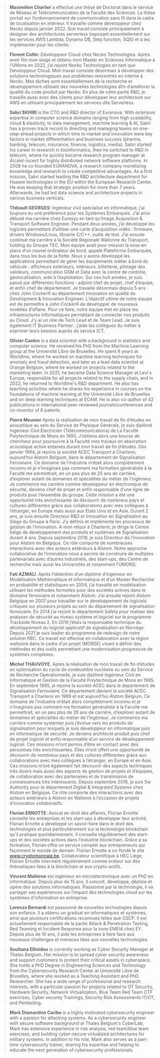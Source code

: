 > **Maximilien Charlier** a effectué une thèse de Doctorat dans le service de Réseau et Télécommunication de la Faculté des Sciences. La thèse portait sur l’ordonnancement de communication sans fil dans la cadre de localisation en intérieur. Il travaille comme développeur chez Necko depuis janvier 2022. Son travail consiste principalement à designer des architectures serverless (reposant essentiellement sur les services AWS Lambda, Dynamo DB, Step function, SQS) et à les implémenter pour les clients.

> **Florent Collin**: Développeur Cloud chez Necko Technologies. Après avoir fini mon stage et obtenu mon Master en Sciences Informatique à l’UMons en 2022, j’ai rejoint Necko Technologies en tant que Développeur Cloud. Mon travail consiste désormais à développer des solutions technologiques aux problèmes rencontrés en interne à Necko. Mes tâches sont essentiellement de la recherche et développement utilisant des nouvelles technologies afin d’améliorer la qualité du code produit par Necko. En plus de cette partie R&D, je travaille aussi avec des clients pour développer leur architecture sur AWS en utilisant principalement les services dits Serverless.

> **Sabri SKHIRI** is the CTO and R&D director of Euranova. With extensive expertise in computer science domains ranging from high scalability, cloud & elasticity, to data management, machine learning & AI, Sabri has a proven track record in directing and managing teams on one-step-ahead projects in which time to market and innovation were key factors in market differentiation and business success (pharma, banking, telecom, insurance, finance, logistics, media). Sabri started his career in research in bioinformatics, then he switched to R&D in telecom, where he quickly became research program manager at Alcatel-lucent for highly distributed network software platforms. In 2008 he co founded EURANOVA, a research company monetizing knowledge and research to create competitive advantages. As a first mission, Sabri started leading the R&D architecture department for Huawei technologies in the EU within the European Research Center. He was keeping that strategic position for more than 7 years. Afterwards, he had led data science and architecture projects in various business verticals.


> **Thibault GEORGES**: Ingénieur civil spécialisé en informatique, j’ai toujours eu une préférence pour les Systèmes Embarqués. J’ai ainsi débuté ma carrière chez Euresys en tant qu’Image Acquisition & Transport Software Engineer. Pendant deux années, j’ai développé les logiciels permettant d’utiliser une carte d’acquisition vidéo : firmware, drivers Windows/Linux, librairie C/C++, outils de test. J’ai ensuite continué ma carrière à la Société Régionale Wallonne du Transport, holding du Groupe TEC. Mon équipe avait pour mission la mise en place d’un nouvel ordinateur de bord, appelé Plateforme Embarquée, dans tous les bus de la flotte. Nous y avons développé les applications permettant de gérer les équipements métier à bord du véhicule : afficheurs extérieurs, intérieurs, billetterie, pilotage des valideurs, communication GSM et Data avec le centre de contrôle, géolocalisation, aide à l’exploitation. Sur ces huit années, je suis passé par différentes fonctions : adjoint chef de projet, chef d’équipe, et enfin chef de département. Je travaille désormais depuis 5 ans chez John Cockerill au département Innovation en qualité de Development & Innovation Engineer. L’objectif ultime de notre équipe est de permettre à John Cockerill de développer de nouveaux modèles d’affaire. Pour ce faire, notre équipe met en place les infrastructures informatiques permettant de connecter nos produits au Cloud. J’y ai un rôle de Tech Lead et de Team Lead. Je suis également IT Business Partner : j’aide les collègues du métier à exprimer leurs besoins auprès du service ICT.

> **Olivier Caelen** is a data scientist with a background in statistics and computer science. He received his PhD from the Machine Learning group at the Université Libre de Bruxelles. He spent 8 years at Worldline, where he worked on machine learning techniques for anomaly and fraud detection, and later as a lead data scientist at Orange Belgium, where he worked on projects related to the marketing team. In 2021, he became Data Science Manager at Levi's Europe, responsible for all projects related to the supply chain, and in 2022, he returned to Worldline's R&D department. He also has teaching activities where he shares his experience in courses on the foundations of machine learning at the  Université Libre de Bruxelles and on deep learning techniques at ECAM. He is also co-author of 42 publications in international peer-reviewed journals/conferences and co-inventor of 6 patents.

> **Pierre Meunier**  Après la réalisation de mon travail de fin d’études en acoustique au sein du Service de Physique Générale, je suis diplômé Ingénieur Civil Electricien (Télécommunications) de La Faculté Polytechnique de Mons en 1993. J’obtiens alors une bourse de chercheur pour poursuivre à la Faculté mes travaux en absorption acoustique active entamés durant mon travail de fin d’études. Dès janvier 1994, je rejoins la société ACEC Transport à Charleroi, aujourd’hui Alstom Belgium, dans le département de Signalisation Ferroviaire. Ce domaine de l’industrie m’était alors complètement inconnu et je n’imaginais pas comment ma formation généraliste à la Faculté me permettrait, en un peu plus de 25 ans de carrière, d’explorer autant de domaines et spécialités du métier de l’ingénieur. Je commence ma carrière comme développeur en électronique de sécurité, deviens chef de projet et enfin responsable d’une ligne de produits pour l’ensemble du groupe. Cette mission a été une opportunité très enrichissante de découvrir de nombreux pays et cultures différentes grâce aux collaborations avec mes collègues à l’étranger, en Europe mais aussi aux Etats Unis et en Asie. Durant 2 ans, je suis ensuite Directeur R&D et Innovation en Signalisation au Siège du Groupe à Paris. J’y définis et implémente les processus de gestion de l’Innovation.
A mon retour à Charleroi, je dirige le Centre belge de développement des produits et systèmes de Signalisation durant 4 ans. Depuis septembre 2018, je suis Directeur de l’Innovation pour Alstom en Belgique. Ce rôle comporte de nombreuses interactions avec des acteurs extérieurs à Alstom. Notre approche collaborative de l’innovation nous a permis de construire de multiples partenariats avec d’autres industriels, des start-ups, des Centre de recherche mais aussi les Universités et notamment l’UMONS.

> **Fati AZMALI**. Après l’obtention d’un diplôme d’ingénieur en Modélisation Mathématique et informatique et d’un Master Recherche en probabilité et statistiques en 2004, j’ai travaillé en modélisation utilisant les méthodes formelles pour des sociétés actives dans le domaine ferroviaire et notamment Alstom. J’ai ensuite rejoint Alstom Belgique en 2007 pour travailler sur le développement de logiciels critiques sur plusieurs projets au sein du département de signalisation ferroviaire. En 2014 j’ai rejoint le département Safety pour réaliser des analyses de sécurité au niveau système et logiciel sur le programme Trackside Niveau 2. En 2019 j’étais la responsable technique du développement du logiciel applicatif de signalisation en Norvège. Depuis 2021 je suis leader du programme de redesign de notre solution RBC. Ce travail est effectué en collaboration avec la région wallonne dans le cadre d’un projet (MORSE) visant à définir des méthodes et des outils permettant une modernisation progressive de systèmes complexes.

> **Michel THAUVOYE**. Après la réalisation de mon travail de fin d’études en optimisation du cycle de combustible nucléaire au sein du Service de Recherche Opérationnelle, je suis diplômé Ingénieur Civil en Informatique et Gestion de la Faculté Polytechnique de Mons en 1985. En septembre 1985, je rejoins la société ACEC dans le département de Signalisation Ferroviaire. Ce département devient la société ACEC Transport à Charleroi en 1989 et est aujourd’hui Alstom Belgium. Ce domaine de l’industrie m’était alors complètement inconnu et je n’imaginais pas comment ma formation généraliste à la Faculté me permettrait, en un peu plus de 35 ans de carrière, d’explorer autant de domaines et spécialités du métier de l’ingénieur. Je commence ma carrière comme systémier puis j’évolue vers les produits de signalisation pour lesquels je suis développeur en informatique puis en informatique de sécurité. Je deviens architecte produit puis chef de projet logiciel et enfin responsable d’un service de développement logiciel. Ces missions m’ont permis d’être en contact avec des personnes très enrichissantes. Elles m’ont offert une opportunité de découvrir de nombreux pays et des cultures différentes grâce aux collaborations avec mes collègues à l’étranger, en Europe et en Asie. Ces missions m’ont également fait découvrir des aspects techniques très divers mais aussi des aspects de gestion de projets et d’équipes, de collaboration avec des partenaires et de transmission de connaissances très intéressants. Depuis septembre 2018, je suis Sw Authority pour le département Digital &amp; Integrated Systems chez Alstom en Belgique. Ce rôle comporte des interactions avec des acteurs extérieurs à Alstom en Wallonie à l’occasion de projets d’innovation collaboratifs.


> **Florian ERNOTTE**: Avocat en droit des affaires, Florian Ernotte conseille les entreprises et les start-ups à développer leur activité. Florian Ernotte a développé un savoir-faire dans le droit des technologies et plus particulièrement sur la technologie blockchain qu’il pratique quotidiennement. Il conseille régulièrement des start-ups et des sociétés actives dans l’industrie blockchain. Grâce à sa formation, Florian offre un service complet aux entrepreneurs qui façonnent le monde de demain. Florian Ernotte a co-fondé le site www.cryptomonnaie.be. Collaborateur scientifique à HEC Liège, Florian Ernotte intervient régulièrement comme orateur sur des thématiques liées à la blockchain et aux crypto-actifs.


> **Vincent Malleron** est ingénieur en microélectronique avec un PhD en informatique. Depuis plus de 15 ans, il conçoit, développe, déploie et opère des solutions informatiques. Passionné par la technologie, il va partager ses expériences sur l’impact des technologies cloud sur les systèmes d'information en entreprise. 

> **Lorenzo Bernardi** est passionné de nouvelles technologies depuis son enfance. Il a obtenu un graduat en informatiques et systèmes, ainsi que plusieurs certifications reconnues telles que OSCP.  Il est actuellement responsable de la partie Attack & Penetration Testing, Red Teaming et Incident Response pour la zone EMEIA chez EY.  Depuis plus de 10 ans, il aide les entreprises à faire face aux nouveaux challenges et menaces liées aux nouvelles technologies. 


> **Soultana Ellinidou** is currently working as Cyber Security Manager at Thales Belgium. Her mission is to spread cyber security awareness and support customers to protect their critical assets in cyberspace. She holds a PhD Degree in Engineering Sciences and Technology from the Cybersecurity Research Center at Université Libre de Bruxelles, where she worked as a Teaching Assistant and PhD Researcher. She has a wide range of professional and research interests, with a particular passion for projects related to OT Security, Hardware Security, Network Virtualization, Blue Team Red Team CTF exercises, Cyber security Trainings, Security Risk Assessments IT/OT, and Pentesting.

 
> **Mark Diamantino Caribe** is a highly motivated cybersecurity engineer with a passion for attacking systems. As a cybersecurity engineer with secure software background at Thales Belgium's CyberLab, Mark has extensive experience in risk analysis, red team/blue team exercises, and building cyber-secure virtualized architectures for military systems. In addition to his role, Mark also serves as a part-time cybersecurity trainer, sharing his expertise and helping to educate the next generation of cybersecurity professionals.



 
